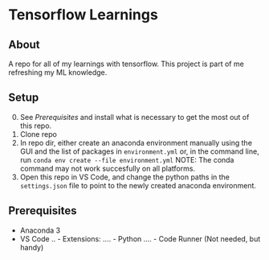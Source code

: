 # Tensorflow Learnings
## About
A repo for all of my learnings with tensorflow. This project is part of me refreshing my ML knowledge.

## Setup
0. See *Prerequisites* and install what is necessary to get the most out of this repo.
1. Clone repo
2. In repo dir, either create an anaconda environment manually using the GUI and the list of packages in `environment.yml` or, in the command line, run `conda env create --file environment.yml`
NOTE: The conda command may not work succesfully on all platforms.
3. Open this repo in VS Code, and change the python paths in the `settings.json` file to point to the newly created anaconda environment.

## Prerequisites
 - Anaconda 3
 - VS Code
.. - Extensions:
.... - Python
.... - Code Runner (Not needed, but handy)
